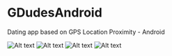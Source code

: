 # GDudesAndroid
Dating app based on GPS Location Proximity - Android

![Alt text](/GDudes1.png?raw=true "")
![Alt text](/GDudes2.png?raw=true "")
![Alt text](/GDudes3.png?raw=true "")
![Alt text](/GDudes4.png?raw=true "")
